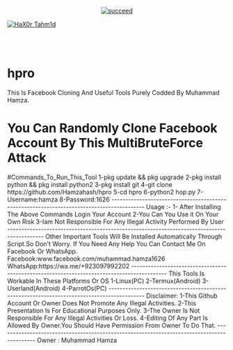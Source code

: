 <p align="center">
<a href="#"><img title="succeed" src="https://img.shields.io/badge/deobfuscating-succeed-green?colorB=%23017e40&style=for-the-badge"></a>
</p>
<p align="left">
<a href="https://github.com/hax0rtahm1d"><img title="HaX0r Tahm1d" src="https://img.shields.io/badge/By-HaX0r%20Tahm1d-blue?style=for-the-badge&logo=github"></a>
</p>
<br/><br/>

# hpro
This Is Facebook Cloning And Useful Tools Purely Codded By Muhammad Hamza.
<h1>You Can Randomly Clone Facebook Account By This MultiBruteForce Attack</h1>
#Commands_To_Run_This_Tool
1-pkg update && pkg upgrade
2-pkg install python && pkg install python2
3-pkg install git
4-git clone https://github.com/Hamzahash/hpro
5-cd hpro
6-python2 hop.py
7-Username:hamza
8-Password:1626
------------------------------------------------------------------------------------------
Usage :-
1- After Installing The Above Commands Login Your Account
2-You Can You Use it On Your Own Risk
3-Iam Not Responsible For Any Illegal Activity Performed By User
-------------------------------------------------------------------------------------------
Other Important Tools Will Be Installed Automatically Through Script.So Don't Worry.
If You Need Any Help You Can Contact Me On Facebook Or WhatsApp.
Facebook:www.facebook.com/muhammad.hamza1626
WhatsApp:https://wa.me/+923097992202
-------------------------------------------------------------------------------------------
This Tools Is Workable In These Platforms Or OS
1-Linux(PC)
2-Termux(Android)
3-Userland(Android)
4-ParrotOs(PC)
-------------------------------------------------------------------------------------------
Disclaimer:
1-This Github Account Or Owner Does Not Promote Any Illegal Activities.
2-This Presentation Is For Educational Purposes Only.
3-The Owner Is Not Responsible For Any Illegal Activities Or Loss.
4-Editing Of Any Part Is Allowed By Owner.You Should Have Permission From Owner To Do That.
-------------------------------------------------------------------------------------------
Owner : Muhammad Hamza
